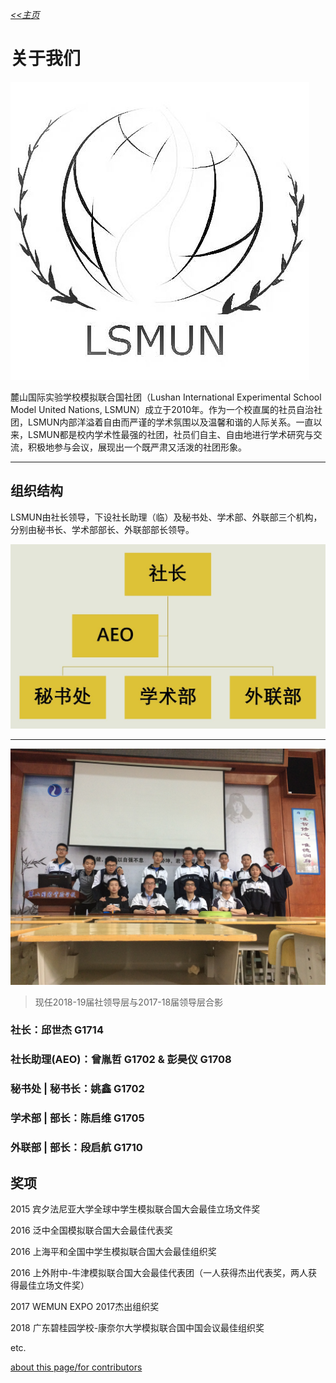 *[<<主页](https://www.lsmun.club/)*

# 关于我们

![LSMUN.jpg](LSMUN社徽.jpg)

麓山国际实验学校模拟联合国社团（Lushan International Experimental School Model United Nations, LSMUN）成立于2010年。作为一个校直属的社员自治社团，LSMUN内部洋溢着自由而严谨的学术氛围以及温馨和谐的人际关系。一直以来，LSMUN都是校内学术性最强的社团，社员们自主、自由地进行学术研究与交流，积极地参与会议，展现出一个既严肃又活泼的社团形象。

***

## 组织结构

LSMUN由社长领导，下设社长助理（临）及秘书处、学术部、外联部三个机构，分别由秘书长、学术部部长、外联部部长领导。

![LSMUN组织结构图](LSMUN组织结构图.jpg)

***

![LSMUN2017-18社领导层合影](LSMUN2017-18社领导层合影.jpg)

> 现任2018-19届社领导层与2017-18届领导层合影

### 社长：邱世杰 G1714

### 社长助理(AEO)：曾胤哲 G1702 & 彭昊仪 G1708

### 秘书处 | 秘书长：姚鑫 G1702



### 学术部 | 部长：陈启维 G1705



### 外联部 | 部长：段启航 G1710



## 奖项

2015 宾夕法尼亚大学全球中学生模拟联合国大会最佳立场文件奖

2016 泛中全国模拟联合国大会最佳代表奖

2016 上海平和全国中学生模拟联合国大会最佳组织奖

2016 上外附中-牛津模拟联合国大会最佳代表团（一人获得杰出代表奖，两人获得最佳立场文件奖）

2017 WEMUN EXPO 2017杰出组织奖

2018 广东碧桂园学校-康奈尔大学模拟联合国中国会议最佳组织奖

etc.



[about this page/for contributors](https://www.lsmun.club/README.md)
